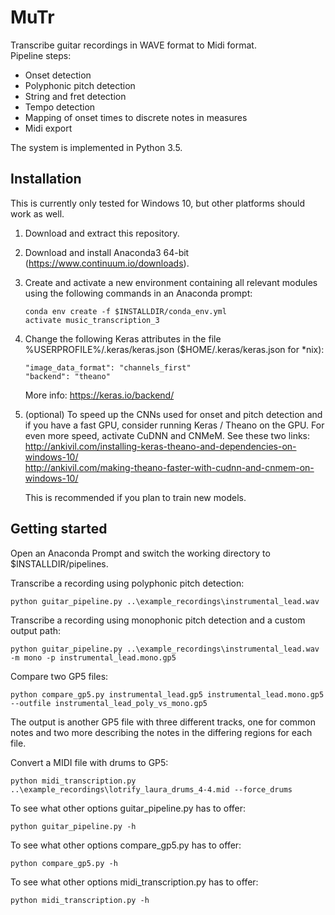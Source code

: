 # MuTr
Transcribe guitar recordings in WAVE format to Midi format.  
Pipeline steps:
- Onset detection
- Polyphonic pitch detection
- String and fret detection
- Tempo detection
- Mapping of onset times to discrete notes in measures
- Midi export
  
The system is implemented in Python 3.5.

## Installation
This is currently only tested for Windows 10, but other platforms should work as well.
1. Download and extract this repository.
2. Download and install Anaconda3 64-bit (https://www.continuum.io/downloads).
3. Create and activate a new environment containing all relevant modules using the following commands in an Anaconda prompt:
   ```
   conda env create -f $INSTALLDIR/conda_env.yml
   activate music_transcription_3
   ```
4. Change the following Keras attributes in the file %USERPROFILE%/.keras/keras.json ($HOME/.keras/keras.json for \*nix):
   ```
   "image_data_format": "channels_first"
   "backend": "theano"
   ```
   More info: https://keras.io/backend/  
5. (optional) To speed up the CNNs used for onset and pitch detection and if you have a fast GPU, consider running Keras / Theano on the   GPU. For even more speed, activate CuDNN and CNMeM. See these two links:  
   http://ankivil.com/installing-keras-theano-and-dependencies-on-windows-10/  
   http://ankivil.com/making-theano-faster-with-cudnn-and-cnmem-on-windows-10/  
   
   This is recommended if you plan to train new models.

## Getting started
Open an Anaconda Prompt and switch the working directory to $INSTALLDIR/pipelines.  
  
Transcribe a recording using polyphonic pitch detection:
```
python guitar_pipeline.py ..\example_recordings\instrumental_lead.wav
```
Transcribe a recording using monophonic pitch detection and a custom output path:
```
python guitar_pipeline.py ..\example_recordings\instrumental_lead.wav -m mono -p instrumental_lead.mono.gp5
```
Compare two GP5 files:
```
python compare_gp5.py instrumental_lead.gp5 instrumental_lead.mono.gp5 --outfile instrumental_lead_poly_vs_mono.gp5
```
The output is another GP5 file with three different tracks, one for common notes and two more describing the notes in the differing regions for each file.  
  
Convert a MIDI file with drums to GP5:
```
python midi_transcription.py ..\example_recordings\lotrify_laura_drums_4-4.mid --force_drums
```
To see what other options guitar_pipeline.py has to offer:
```
python guitar_pipeline.py -h
```
To see what other options compare_gp5.py has to offer:
```
python compare_gp5.py -h
```
To see what other options midi_transcription.py has to offer:
```
python midi_transcription.py -h
```

